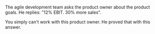 The agile development team asks the product owner about the product goals. He replies: &quot;12% EBIT. 30% more sales&quot;.

You simply can't work with this product owner. He proved that with this answer.
